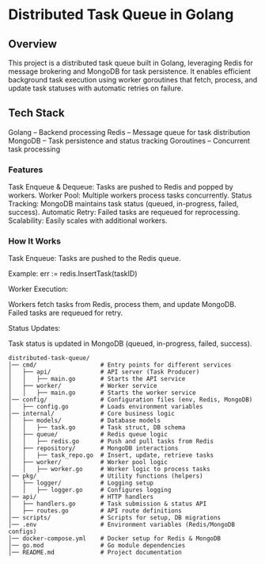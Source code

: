 # Distributed Task Queue in Golang

## Overview

This project is a distributed task queue built in Golang, leveraging Redis for message brokering and MongoDB for task persistence. It enables efficient background task execution using worker goroutines that fetch, process, and update task statuses with automatic retries on failure.

## Tech Stack

Golang – Backend processing
Redis – Message queue for task distribution
MongoDB – Task persistence and status tracking
Goroutines – Concurrent task processing

### Features

Task Enqueue & Dequeue: Tasks are pushed to Redis and popped by workers.
Worker Pool: Multiple workers process tasks concurrently.
Status Tracking: MongoDB maintains task status (queued, in-progress, failed, success).
Automatic Retry: Failed tasks are requeued for reprocessing.
Scalability: Easily scales with additional workers.

### How It Works

Task Enqueue:
Tasks are pushed to the Redis queue.

Example:
err := redis.InsertTask(taskID)

Worker Execution:

Workers fetch tasks from Redis, process them, and update MongoDB.
Failed tasks are requeued for retry.

Status Updates:

Task status is updated in MongoDB (queued, in-progress, failed, success).

```
distributed-task-queue/
│── cmd/                  # Entry points for different services
│   ├── api/              # API server (Task Producer)
│   │   ├── main.go       # Starts the API service
│   ├── worker/           # Worker service
│   │   ├── main.go       # Starts the worker service
│── config/               # Configuration files (env, Redis, MongoDB)
│   ├── config.go         # Loads environment variables
│── internal/             # Core business logic
│   ├── models/           # Database models
│   │   ├── task.go       # Task struct, DB schema
│   ├── queue/            # Redis queue logic
│   │   ├── redis.go      # Push and pull tasks from Redis
│   ├── repository/       # MongoDB interactions
│   │   ├── task_repo.go  # Insert, update, retrieve tasks
│   ├── worker/           # Worker pool logic
│   │   ├── worker.go     # Worker logic to process tasks
│── pkg/                  # Utility functions (helpers)
│   ├── logger/           # Logging setup
│   │   ├── logger.go     # Configures logging
│── api/                  # HTTP handlers
│   ├── handlers.go       # Task submission & status API
│   ├── routes.go         # API route definitions
│── scripts/              # Scripts for setup, DB migrations
│── .env                  # Environment variables (Redis/MongoDB configs)
│── docker-compose.yml    # Docker setup for Redis & MongoDB
│── go.mod                # Go module dependencies
│── README.md             # Project documentation
```
